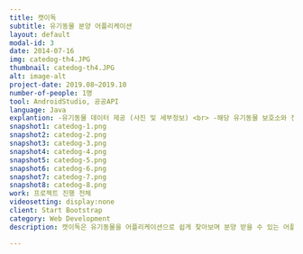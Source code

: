 ```yaml
---
title: 캣이독
subtitle: 유기동물 분양 어플리케이션
layout: default
modal-id: 3
date: 2014-07-16
img: catedog-th4.JPG
thumbnail: catedog-th4.JPG
alt: image-alt
project-date: 2019.08~2019.10
number-of-people: 1명
tool: AndroidStudio, 공공API
language: Java
explantion: -유기동물 데이터 제공 (사진 및 세부정보) <br> -해당 유기동물 보호소와 전화 연결 <br> -유기동물 이미지 확대 축소 기능 <br> -입양문의 전 체크리스트 질문 제공 <br> -입양 후 청비될 수 있는 경비 정보 제공
snapshot1: catedog-1.png
snapshot2: catedog-2.png
snapshot3: catedog-3.png
snapshot4: catedog-4.png
snapshot5: catedog-5.png
snapshot6: catedog-6.png
snapshot7: catedog-7.png
snapshot8: catedog-8.png
work: 프로젝트 진행 전체
videosetting: display:none
client: Start Bootstrap
category: Web Development
description: 캣이독은 유기동물을 어플리케이션으로 쉽게 찾아보며 분양 받을 수 있는 어플리케이션입니다. 정보보호시스템의 공공API를 사용해 여러 보호소의 정보를 받아오며 유기동물과 대중과의 거리감을 좁혀 반려동물을 샵에서 구매하기 보단 유기동물을 분양받는 문화를 기대합니다. 

---
```

